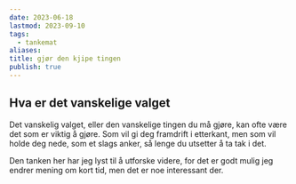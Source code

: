 ```yaml
---
date: 2023-06-18
lastmod: 2023-09-10
tags:
  - tankemat
aliases: 
title: gjør den kjipe tingen
publish: true
---
```


## Hva er det vanskelige valget

Det vanskelig valget, eller den vanskelige tingen du må gjøre, kan ofte være det som er viktig å gjøre. Som vil gi deg framdrift i etterkant, men som vil holde deg nede, som et slags anker, så lenge du utsetter å ta tak i det.

Den tanken her har jeg lyst til å utforske videre, for det er godt mulig jeg endrer mening om kort tid, men det er noe interessant der.
